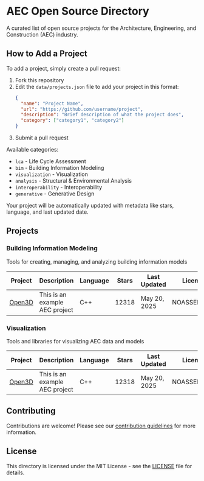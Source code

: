 # AEC Open Source Directory

A curated list of open source projects for the Architecture, Engineering, and Construction (AEC) industry.

## How to Add a Project

To add a project, simply create a pull request:

1. Fork this repository
2. Edit the `data/projects.json` file to add your project in this format:
   ```json
   {
     "name": "Project Name",
     "url": "https://github.com/username/project",
     "description": "Brief description of what the project does",
     "category": ["category1", "category2"]
   }
   ```
3. Submit a pull request

Available categories:
- `lca` - Life Cycle Assessment
- `bim` - Building Information Modeling
- `visualization` - Visualization
- `analysis` - Structural & Environmental Analysis
- `interoperability` - Interoperability
- `generative` - Generative Design

Your project will be automatically updated with metadata like stars, language, and last updated date.

## Projects

### Building Information Modeling

Tools for creating, managing, and analyzing building information models

| Project | Description | Language | Stars | Last Updated | License |
|---------|-------------|----------|-------|--------------|--------|
| [Open3D](https://github.com/isl-org/Open3D) | This is an example AEC project | C++ | 12318 | May 20, 2025 | NOASSERTION |

### Visualization

Tools and libraries for visualizing AEC data and models

| Project | Description | Language | Stars | Last Updated | License |
|---------|-------------|----------|-------|--------------|--------|
| [Open3D](https://github.com/isl-org/Open3D) | This is an example AEC project | C++ | 12318 | May 20, 2025 | NOASSERTION |

## Contributing

Contributions are welcome! Please see our [contribution guidelines](CONTRIBUTING.md) for more information.

## License

This directory is licensed under the MIT License - see the [LICENSE](LICENSE) file for details.
